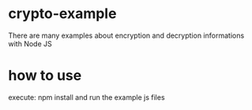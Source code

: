 # crypto-example
There are many examples about encryption and decryption informations with Node JS

# how to use
execute: npm install and run the example js files
